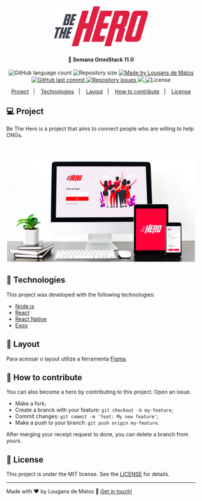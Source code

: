 <h1 align="center">
    <img alt="BeTheHero" title="#BeTheHero" src="readme/download.svg" width="250px" />
</h1>

<h4 align="center"> 
	🚀 Semana OmniStack 11.0
</h4>
<p align="center">
  <img alt="GitHub language count" src="https://img.shields.io/github/languages/count/xLougans/bethehero-frontend?color=%2304D361">

  <img alt="Repository size" src="https://img.shields.io/github/repo-size/xLougans/bethehero-frontend">
	
  <a href="https://www.linkedin.com/in/lougandematos/">
    <img alt="Made by Lougans de Matos" src="https://img.shields.io/badge/made%20by-Lougans de Matos-%2304D361">
  </a>

  <a href="https://github.com/xLougans/bethehero-frontend/commits/master">
    <img alt="GitHub last commit" src="https://img.shields.io/github/last-commit/xLougans/bethehero-frontend">
  </a>

  <a href="https://github.com/xLougans/bethehero-frontend/issues">
    <img alt="Repository issues" src="https://img.shields.io/github/issues/xLougans/bethehero-frontend">
  </a>
<a aria-label="Completed" href="https://rocketseat.com.br/week/inscricao/11.0">
    <img src="https://img.shields.io/badge/OmniStack 11-done-green?logo=data:image/png;base64,iVBORw0KGgoAAAANSUhEUgAAABAAAAAQCAMAAAAoLQ9TAAAALVBMVEVHcExxWsF0XMJzXMJxWcFsUsD///9jRrzY0u6Xh9Gsn9n39fyMecy0qd2bjNJWBT0WAAAABHRSTlMA2Do606wF2QAAAGlJREFUGJVdj1cWwCAIBLEsRU3uf9xobDH8+GZwUYi8i6ucJwrxKE+7D0G9Q4vlYqtmCSjndr4CgCgzlyFgfKfKCVO0LrPKjmiqMxGXkJwNnXskqWG+1oSM+BSwD8f29YLNjvx/OQrn+g99oQSoNmt3PgAAAABJRU5ErkJggg=="></img>
  </a>
  <img alt="License" src="https://img.shields.io/badge/license-MIT-brightgreen">
</p>
<!-- <p align="center">
  <a href="https://insomnia.rest/run/?label=SemanaOmnistack11&uri=https%3A%2F%2Fraw.githubusercontent.com%2FDanielObara%2FSemanaOmnistack11%2Fmaster%2FInsomnia_2020-03-24.json" target="_blank"><img src="https://insomnia.rest/images/run.svg" alt="Run in Insomnia"></a>
</p>-->
<p align="center">
  <a href="#-project">Project</a>&nbsp;&nbsp;&nbsp;|&nbsp;&nbsp;&nbsp;
  <a href="#rocket-Technologies">Technologies</a>&nbsp;&nbsp;&nbsp;|&nbsp;&nbsp;&nbsp;
  <a href="#-layout">Layout</a>&nbsp;&nbsp;&nbsp;|&nbsp;&nbsp;&nbsp;
  <a href="#-how-to-contribute">How to contribute</a>&nbsp;&nbsp;&nbsp;|&nbsp;&nbsp;&nbsp;
  <a href="#memo-license">License</a>
</p>

## 💻 Project

Be The Hero is a project that aims to connect people who are willing to help ONGs.

<h1 align="center">
    <img alt="Login-Page" title="Login-Page" src="readme/preview.jpg" width="500px" />
</h1>


## :rocket: Technologies

This project was developed with the following technologies:

- [Node.js](https://nodejs.org/en/) 
- [React](https://reactjs.org)
- [React Native](https://facebook.github.io/react-native/)
- [Expo](https://expo.io/)

## 🔖 Layout

Para acessar o layout utilize a ferramenta [Figma](https://www.figma.com/file/2C2yvw7jsCOGmaNUDftX9n/Be-The-Hero---OmniStack-11?node-id=0%3A1).


## 🤔 How to contribute
You can also become a hero by contributing to this project. Open an issue.

- Make a fork;
- Create a branck with your feature: `git checkout -b my-feature`;
- Commit changes: `git commit -m 'feat: My new feature'`;
- Make a push to your branch: `git push origin my-feature`.

After merging your receipt request to done, you can delete a branch from yours.

## :memo: License

This project is under the MIT license. See the [LICENSE](LICENSE.md) for details.

---

Made with ♥ by Lougans de Matos :wave: [Get in touch!](https://www.linkedin.com/in/lougansdematos/)
